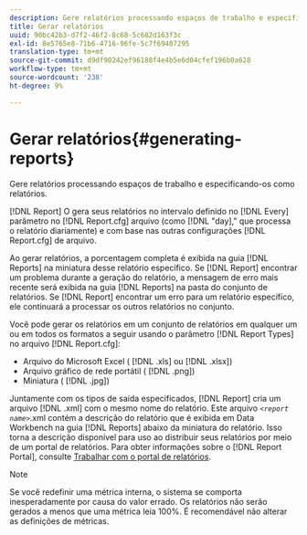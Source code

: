 ```yaml
---
description: Gere relatórios processando espaços de trabalho e especificando-os como relatórios.
title: Gerar relatórios
uuid: 90bc42b3-d7f2-46f2-8c68-5c682d163f3c
exl-id: 8e5765e8-71b6-4716-96fe-5c7f69407295
translation-type: tm+mt
source-git-commit: d9df90242ef96188f4e4b5e6d04cfef196b0a628
workflow-type: tm+mt
source-wordcount: '238'
ht-degree: 9%

---
```


# Gerar relatórios{#generating-reports}

Gere relatórios processando espaços de trabalho e especificando-os como relatórios.

[!DNL Report] O gera seus relatórios no intervalo definido no  [!DNL Every] parâmetro no  [!DNL Report.cfg] arquivo (como  [!DNL "day],&quot; que processa o relatório diariamente) e com base nas outras configurações  [!DNL Report.cfg] de arquivo.

Ao gerar relatórios, a porcentagem completa é exibida na guia [!DNL Reports] na miniatura desse relatório específico. Se [!DNL Report] encontrar um problema durante a geração do relatório, a mensagem de erro mais recente será exibida na guia [!DNL Reports] na pasta do conjunto de relatórios. Se [!DNL Report] encontrar um erro para um relatório específico, ele continuará a processar os outros relatórios no conjunto.

Você pode gerar os relatórios em um conjunto de relatórios em qualquer um ou em todos os formatos a seguir usando o parâmetro [!DNL Report Types] no arquivo [!DNL Report.cfg]:

* Arquivo do Microsoft Excel ( [!DNL .xls] ou [!DNL .xlsx])
* Arquivo gráfico de rede portátil ( [!DNL .png])
* Miniatura ( [!DNL .jpg])

Juntamente com os tipos de saída especificados, [!DNL Report] cria um arquivo [!DNL .xml] com o mesmo nome do relatório. Este arquivo *`<report name>`*.xml contém a descrição do relatório que é exibida em Data Workbench na guia [!DNL Reports] abaixo da miniatura do relatório. Isso torna a descrição disponível para uso ao distribuir seus relatórios por meio de um portal de relatórios. Para obter informações sobre o [!DNL Report Portal], consulte [Trabalhar com o portal de relatórios](../../home/c-rpt-oview/c-rpt-portal/c-rpt-portal.md#concept-f692210cad494c00865dbf325eb5ed35).

>[!NOTE]
>
>Se você redefinir uma métrica interna, o sistema se comporta inesperadamente por causa do valor errado. Os relatórios não serão gerados a menos que uma métrica leia 100%. É recomendável não alterar as definições de métricas.
